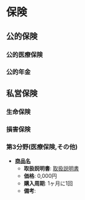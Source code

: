 保険
====

公的保険
----

### 公的医療保険

### 公的年金

私営保険
----

### 生命保険

### 損害保険

### 第3分野(医療保険,その他)

- [**商品名**](official-page)
  - **取扱説明書**: [取扱説明書](manual-page-url)
  - **価格**: 0,000円
  - **購入周期**: 1ヶ月に1回
  - **備考**:

